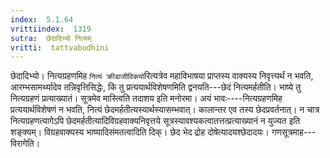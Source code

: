 ```yaml
---
index:  5.1.64
vrittiindex:  1319
sutra:  छेदादिभ्यो नित्यम्
vritti:  tattvabodhini 
---
```


छेदादिभ्यो। नित्यग्रहणमिह `नित्यं क्रीडाजीविकयो`रित्यत्रेव महाविभाषया प्राप्तस्य वाक्यस्य निवृत्त्यर्थं न भवति, आरम्भसामर्थ्यादेव तन्निवृत्तिसिद्धेः, किं तु प्रत्ययार्थविशेषणमिति द्वनयति---छेदं नित्यमर्हतीति। भाष्ये तु नित्यग्रहणं प्रत्याख्यातं। सूत्रमेव मास्त्विति तदाशय इति मनोरमा। अयं भावः----नित्यग्रहणमिह प्रत्ययार्थविशेषणं न भवति, नित्यं छेदमर्हतीत्यस्यार्थस्यासम्भवात्। कालान्तर एव तस्य छेदप्रवर्तनात्। न चात्र नित्यग्रहणत्यागेऽपि छेदमर्हतीत्यादिविग्रहवाक्यनिवृत्तये सूत्रस्यावश्यकत्वातत्तत्प्रत्याख्यानं न युज्यत इति शङ्क्यम्। विग्रहवाक्यस्य भाष्यादिसंमतत्वादिति दिक्। छेद भेद द्रोह दोषेत्यादयश्छेदादयः। गणसूत्रमाह---विरागेति।

